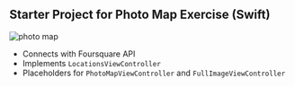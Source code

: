 ## Starter Project for Photo Map Exercise (Swift)

![photo map](https://cloud.githubusercontent.com/assets/21361861/24531174/ecdfc23e-1584-11e7-872d-5f6f9ff0077b.gif)

- Connects with Foursquare API
- Implements `LocationsViewController`
- Placeholders for `PhotoMapViewController` and `FullImageViewController`

    
